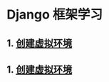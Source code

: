 # Django 框架学习

## 1. [创建虚拟环境](https://github.com/zhangpanonline/django_learn/docs/1.创建虚拟环境.md)

## 1. [创建虚拟环境](https://github.com/zhangpanonline/django_learn/blob/main/docs/1.%E5%88%9B%E5%BB%BA%E8%99%9A%E6%8B%9F%E7%8E%AF%E5%A2%83.md)
